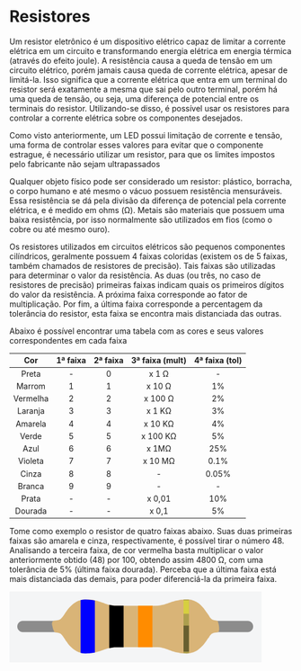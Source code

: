 # Resistores

Um resistor eletrônico é um dispositivo elétrico capaz de limitar a corrente elétrica em um circuito e transformando energia elétrica em energia térmica (através do efeito joule).  A resistência causa a queda de tensão em um circuito elétrico, porém jamais causa queda de corrente elétrica, apesar de limitá-la. Isso significa que a corrente elétrica que entra em um terminal do resistor será exatamente a mesma que sai pelo outro terminal, porém há uma queda de tensão, ou seja, uma diferença de potencial entre os terminais do resistor. Utilizando-se disso, é possível usar os resistores para controlar a corrente elétrica sobre os componentes desejados.

Como visto anteriormente, um LED possui limitação de corrente e tensão, uma forma de controlar esses valores para evitar que o componente estrague, é necessário utilizar um resistor, para que os limites impostos pelo fabricante não sejam ultrapassados

Qualquer objeto físico pode ser considerado um resistor: plástico, borracha, o corpo humano e até mesmo o vácuo possuem resistência mensuráveis. Essa resistência se dá pela divisão da diferença de potencial pela corrente elétrica, e é medido em ohms (Ω). Metais são materiais que possuem uma baixa resistência, por isso normalmente são utilizados em fios (como o cobre ou até mesmo ouro).

Os resistores utilizados em circuitos elétricos são pequenos componentes cilíndricos, geralmente possuem 4 faixas coloridas (existem os de 5 faixas, também chamados de resistores de precisão). Tais faixas são utilizadas para determinar o valor da resistência. As duas (ou três, no caso de resistores de precisão) primeiras faixas indicam quais os primeiros dígitos do valor da resistência. A próxima faixa corresponde ao fator de multiplicação. Por fim, a última faixa corresponde a percentagem da tolerância do resistor, esta faixa se encontra mais distanciada das outras.

Abaixo é possível encontrar uma tabela com as cores e seus valores correspondentes em cada faixa

|    Cor   | 1ª faixa | 2ª faixa | 3ª faixa (mult) | 4ª faixa (tol) |
|:--------:|:--------:|:--------:|:---------------:|:--------------:|
|   Preta  |     -    |     0    |      x 1 Ω      |        -       |
|  Marrom  |     1    |     1    |      x 10 Ω     |       1%       |
| Vermelha |     2    |     2    |     x 100 Ω     |       2%       |
|  Laranja |     3    |     3    |      x 1 KΩ     |       3%       |
|  Amarela |     4    |     4    |     x 10 KΩ     |       4%       |
|   Verde  |     5    |     5    |     x 100 KΩ    |       5%       |
|   Azul   |     6    |     6    |      x 1MΩ      |       25%      |
|  Violeta |     7    |     7    |     x 10 MΩ     |      0.1%      |
|   Cinza  |     8    |     8    |        -        |      0.05%     |
|  Branca  |     9    |     9    |        -        |        -       |
|   Prata  |     -    |     -    |      x 0,01     |       10%      |
|  Dourada |     -    |     -    |      x 0,1      |       5%       |

Tome como exemplo o resistor de quatro faixas abaixo. Suas duas primeiras faixas são amarela e cinza, respectivamente, é possível tirar o número 48. Analisando a terceira faixa, de cor vermelha basta multiplicar o valor anteriormente obtido (48) por 100, obtendo assim 4800 Ω, com uma tolerância de 5% (última faixa dourada). Perceba que a última faixa está mais distanciada das demais, para poder diferenciá-la da primeira faixa.

![Resistor de 4800Ω,](./images/resistor.png)
